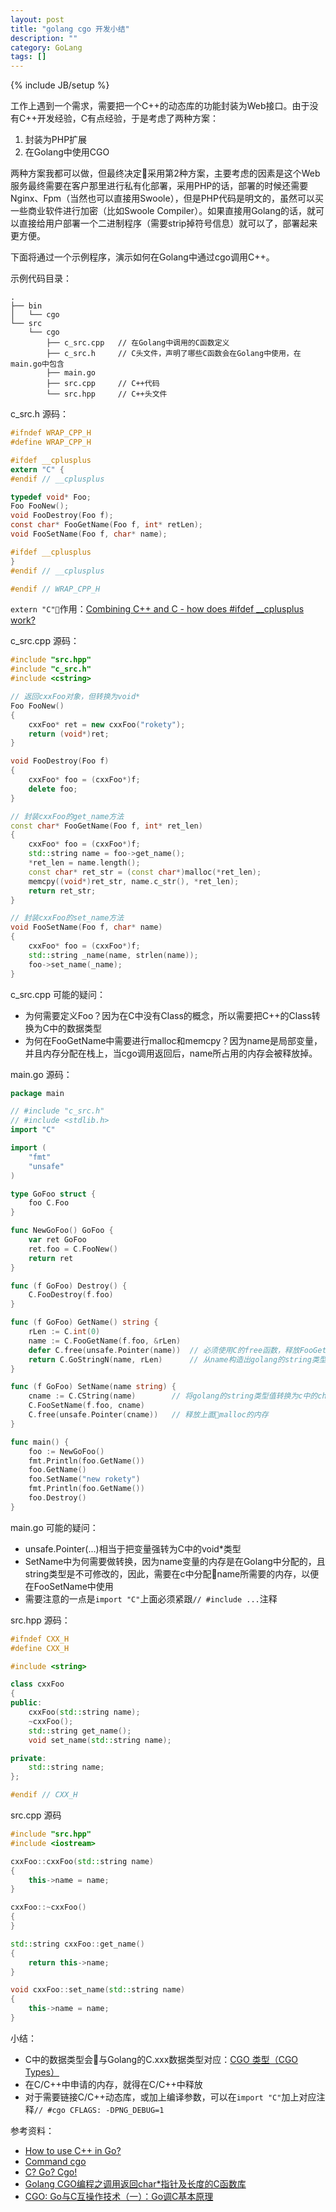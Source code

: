 ```yaml
---
layout: post
title: "golang cgo 开发小结"
description: ""
category: GoLang
tags: []
---
```

{% include JB/setup %}

工作上遇到一个需求，需要把一个C++的动态库的功能封装为Web接口。由于没有C++开发经验，C有点经验，于是考虑了两种方案：

1. 封装为PHP扩展
1. 在Golang中使用CGO

两种方案我都可以做，但最终决定采用第2种方案，主要考虑的因素是这个Web服务最终需要在客户那里进行私有化部署，采用PHP的话，部署的时候还需要Nginx、Fpm（当然也可以直接用Swoole），但是PHP代码是明文的，虽然可以买一些商业软件进行加密（比如Swoole Compiler）。如果直接用Golang的话，就可以直接给用户部署一个二进制程序（需要strip掉符号信息）就可以了，部署起来更方便。

下面将通过一个示例程序，演示如何在Golang中通过cgo调用C++。

<!--more-->

示例代码目录：

```plaintext
.
├── bin
│   └── cgo
└── src
    └── cgo
        ├── c_src.cpp   // 在Golang中调用的C函数定义
        ├── c_src.h     // C头文件，声明了哪些C函数会在Golang中使用，在main.go中包含
        ├── main.go
        ├── src.cpp     // C++代码
        └── src.hpp     // C++头文件
```

c_src.h 源码：

```c
#ifndef WRAP_CPP_H
#define WRAP_CPP_H

#ifdef __cplusplus
extern "C" {
#endif // __cplusplus

typedef void* Foo;
Foo FooNew();
void FooDestroy(Foo f);
const char* FooGetName(Foo f, int* retLen);
void FooSetName(Foo f, char* name);

#ifdef __cplusplus
}
#endif // __cplusplus

#endif // WRAP_CPP_H
```

`extern "C"`作用：[Combining C++ and C - how does #ifdef __cplusplus work?
](https://stackoverflow.com/questions/3789340/combining-c-and-c-how-does-ifdef-cplusplus-work)

c_src.cpp 源码：

```cpp
#include "src.hpp"
#include "c_src.h"
#include <cstring>

// 返回cxxFoo对象，但转换为void*
Foo FooNew()
{
    cxxFoo* ret = new cxxFoo("rokety");
    return (void*)ret;
}

void FooDestroy(Foo f)
{
    cxxFoo* foo = (cxxFoo*)f;
    delete foo;
}

// 封装cxxFoo的get_name方法
const char* FooGetName(Foo f, int* ret_len)
{
    cxxFoo* foo = (cxxFoo*)f;
    std::string name = foo->get_name();
    *ret_len = name.length();
    const char* ret_str = (const char*)malloc(*ret_len);
    memcpy((void*)ret_str, name.c_str(), *ret_len);
    return ret_str;
}

// 封装cxxFoo的set_name方法
void FooSetName(Foo f, char* name)
{
    cxxFoo* foo = (cxxFoo*)f;
    std::string _name(name, strlen(name));
    foo->set_name(_name);
}
```

c_src.cpp 可能的疑问：

* 为何需要定义Foo？因为在C中没有Class的概念，所以需要把C++的Class转换为C中的数据类型
* 为何在FooGetName中需要进行malloc和memcpy？因为name是局部变量，并且内存分配在栈上，当cgo调用返回后，name所占用的内存会被释放掉。

main.go 源码：

```go
package main

// #include "c_src.h"
// #include <stdlib.h>
import "C"

import (
	"fmt"
	"unsafe"
)

type GoFoo struct {
	foo C.Foo
}

func NewGoFoo() GoFoo {
	var ret GoFoo
	ret.foo = C.FooNew()
	return ret
}

func (f GoFoo) Destroy() {
	C.FooDestroy(f.foo)
}

func (f GoFoo) GetName() string {
	rLen := C.int(0)
	name := C.FooGetName(f.foo, &rLen)
	defer C.free(unsafe.Pointer(name))  // 必须使用C的free函数，释放FooGetName中malloc的内存
	return C.GoStringN(name, rLen)      // 从name构造出golang的string类型值
}

func (f GoFoo) SetName(name string) {
	cname := C.CString(name)        // 将golang的string类型值转换为c中的char*类型值，这里会调用到c的malloc
	C.FooSetName(f.foo, cname)
	C.free(unsafe.Pointer(cname))   // 释放上面malloc的内存
}

func main() {
	foo := NewGoFoo()
	fmt.Println(foo.GetName())
	foo.GetName()
	foo.SetName("new rokety")
	fmt.Println(foo.GetName())
	foo.Destroy()
}
```

main.go 可能的疑问：

* unsafe.Pointer(...)相当于把变量强转为C中的void*类型
* SetName中为何需要做转换，因为name变量的内存是在Golang中分配的，且string类型是不可修改的，因此，需要在c中分配name所需要的内存，以便在FooSetName中使用
* 需要注意的一点是`import "C"`上面必须紧跟`// #include ...`注释

src.hpp 源码：

```cpp
#ifndef CXX_H
#define CXX_H

#include <string>

class cxxFoo
{
public:
    cxxFoo(std::string name);
    ~cxxFoo();
    std::string get_name();
    void set_name(std::string name);

private:
    std::string name;
};

#endif // CXX_H
```

src.cpp 源码

```cpp
#include "src.hpp"
#include <iostream>

cxxFoo::cxxFoo(std::string name)
{
    this->name = name;
}

cxxFoo::~cxxFoo()
{
}

std::string cxxFoo::get_name()
{
    return this->name;
}

void cxxFoo::set_name(std::string name)
{
    this->name = name;
}
```

小结：

* C中的数据类型会与Golang的C.xxx数据类型对应：[CGO 类型（CGO Types）](http://www.cnblogs.com/majianguo/p/7650059.html)
* 在C/C++中申请的内存，就得在C/C++中释放
* 对于需要链接C/C++动态库，或加上编译参数，可以在`import "C"`加上对应注释`// #cgo CFLAGS: -DPNG_DEBUG=1`

参考资料：

* [How to use C++ in Go?](https://stackoverflow.com/questions/1713214/how-to-use-c-in-go)
* [Command cgo](https://golang.org/cmd/cgo/)
* [C? Go? Cgo!](https://blog.golang.org/c-go-cgo)
* [Golang CGO编程之调用返回char*指针及长度的C函数库](http://blog.codeg.cn/post/blog/2016-04-20-golang-cgo/)
* [CGO: Go与C互操作技术（一）：Go调C基本原理](https://bbs.huaweicloud.com/blogs/2c0a55d8c85811e7b8317ca23e93a891)